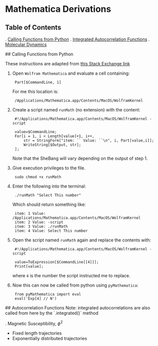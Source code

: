Mathematica Derivations
===============

## Table of Contents
 .  [Calling Functions from Python](#acorr)
 .  [Integrated Autocorrelation Functions](#iacorr)
 .  [Molecular Dynamics](#mdmc)
 
<a name="mdmc"/>
## Calling Functions from Python

These instructions are adapted from [this Stack Exchange link](http://mathematica.stackexchange.com/a/4673/41800)

1. Open `Wolfram Mathematica` and evaluate a cell containing:
    
        Part[$CommandLine, 1]
    
    For me this location is:
    
        /Applications/Mathematica.app/Contents/MacOS/WolframKernel
    
1. Create a script named `runMath` (no extension) with the content:
    
        #!/Applications/Mathematica.app/Contents/MacOS/WolframKernel -script
        
        value=$CommandLine;
        For[i = 1, i < Length[value]+1, i++,
            str = StringForm["item: `` Value: ``\n", i, Part[value,i]];
            WriteString[$Output, str];
        ];
    
    Note that the SheBang will vary depending on the output of step 1.

3. Give execution privileges to the file.
    
        sudo chmod +x runMath

4. Enter the following into the terminal:
    
        ./runMath "Select This number"
    
    Which should return something like:
    
        item: 1 Value: /Applications/Mathematica.app/Contents/MacOS/WolframKernel
        item: 2 Value: -script
        item: 3 Value: ./runMath
        item: 4 Value: Select This number
    
5. Open the script named `runMath` again and replace the contents with:

        #!/Applications/Mathematica.app/Contents/MacOS/WolframKernel -script
        
        value=ToExpression[$CommandLine[[4]]];
        Print[value];
    
    where `4` is the number the script instructed me to replace.

6. Now this can now be called from python using `pyMathematica`:

        from pyMathematica import eval
        eval('Exp[4] // N')
<a name="acorr"/>
## Autocorrelation Functions
Note: integrated autocorrelations are also called from here by the `.integrated()` method

 .  Magnetic Susceptibility, $\phi^2$
  * Fixed length trajectories
  * Exponentially distributed trajectories
